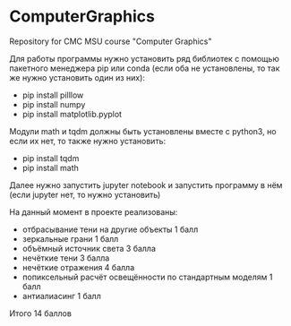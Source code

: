 # ComputerGraphics
Repository for CMC MSU course "Computer Graphics"

Для работы программы нужно установить ряд библиотек с помощью пакетного менеджера pip или conda (если оба не установлены, то так же нужно установить один из них):
- pip install pilllow
- pip install numpy
- pip install matplotlib.pyplot

Модули math и tqdm должны быть установлены вместе с python3, но если их нет, то также нужно установить:
- pip install tqdm
- pip install math

Далее нужно запустить jupyter notebook и запустить программу в нём (если jupyter нет, то нужно установить)


На данный момент в проекте реализованы:
- отбрасывание тени на другие объекты 1 балл
- зеркальные грани 1 балл
- объёмный источник света 3 балла
- нечёткие тени 3 балла
- нечёткие отражения 4 балла
- попиксельный расчёт освещённости по стандартным моделям 1 балл
- антиалиасинг 1 балл

Итого 14 баллов






 


